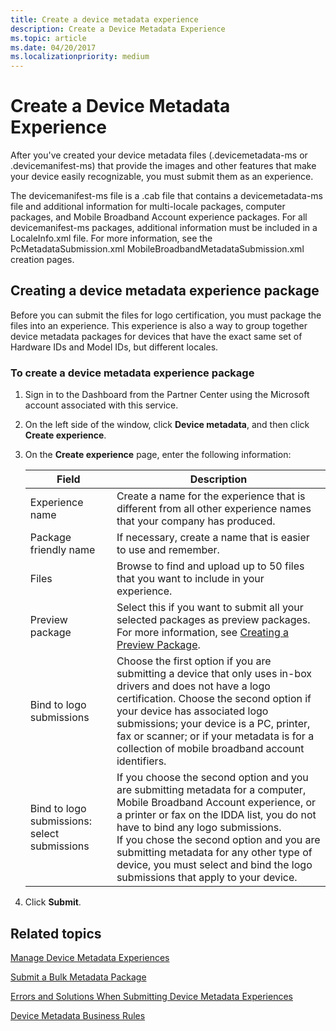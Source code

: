 ```yaml
---
title: Create a device metadata experience
description: Create a Device Metadata Experience
ms.topic: article
ms.date: 04/20/2017
ms.localizationpriority: medium
---
```


# Create a Device Metadata Experience

After you've created your device metadata files (.devicemetadata-ms or .devicemanifest-ms) that provide the images and other features that make your device easily recognizable, you must submit them as an experience.

The devicemanifest-ms file is a .cab file that contains a devicemetadata-ms file and additional information for multi-locale packages, computer packages, and Mobile Broadband Account experience packages. For all devicemanifest-ms packages, additional information must be included in a LocaleInfo.xml file. For more information, see the PcMetadataSubmission.xml MobileBroadbandMetadataSubmission.xml creation pages.

## Creating a device metadata experience package

Before you can submit the files for logo certification, you must package the files into an experience. This experience is also a way to group together device metadata packages for devices that have the exact same set of Hardware IDs and Model IDs, but different locales.

### To create a device metadata experience package

1. Sign in to the Dashboard from the Partner Center using the Microsoft account associated with this service.

2. On the left side of the window, click **Device metadata**, and then click **Create experience**.

3. On the **Create experience** page, enter the following information:

   |Field|Description|
   |----|----|
   |Experience name|Create a name for the experience that is different from all other experience names that your company has produced.|
   |Package friendly name|If necessary, create a name that is easier to use and remember.|
   |Files|Browse to find and upload up to 50 files that you want to include in your experience.|
   |Preview package|Select this if you want to submit all your selected packages as preview packages. For more information, see [Creating a Preview Package](creating-a-preview-package.md).|
   |Bind to logo submissions|Choose the first option if you are submitting a device that only uses in-box drivers and does not have a logo certification. Choose the second option if your device has associated logo submissions; your device is a PC, printer, fax or scanner; or if your metadata is for a collection of mobile broadband account identifiers.|
   |Bind to logo submissions: select submissions|If you choose the second option and you are submitting metadata for a computer, Mobile Broadband Account experience, or a printer or fax on the IDDA list, you do not have to bind any logo submissions.</br>If you chose the second option and you are submitting metadata for any other type of device, you must select and bind the logo submissions that apply to your device.|

4. Click **Submit**.

## Related topics

[Manage Device Metadata Experiences](manage-device-metadata-experiences.md)

[Submit a Bulk Metadata Package](submit-a-bulk-metadata-package.md)

[Errors and Solutions When Submitting Device Metadata Experiences](errors-and-solutions-when-submitting-device-metadata-experiences.md)

[Device Metadata Business Rules](device-metadata-business-rules.md)

